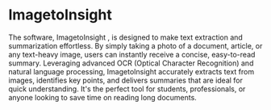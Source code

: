 # ImagetoInsight

The software, ImagetoInsight , is designed to make text extraction and summarization effortless. By simply taking a photo of a document, article, or any text-heavy image, users can instantly receive a concise, easy-to-read summary. Leveraging advanced OCR (Optical Character Recognition) and natural language processing, ImagetoInsight accurately extracts text from images, identifies key points, and delivers summaries that are ideal for quick understanding. It's the perfect tool for students, professionals, or anyone looking to save time on reading long documents.

